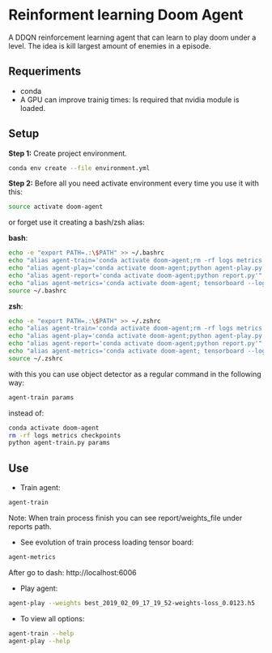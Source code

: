 #  Reinforment learning Doom Agent

A DDQN reinforcement learning agent that can learn to play doom under a level. The idea is kill largest amount of enemies in a episode.

## Requeriments

* conda
* A GPU can improve trainig times: Is required that nvidia module is loaded.

## Setup

**Step 1:** Create project environment.

```bash
conda env create --file environment.yml
```

**Step 2:** Before all you need activate environment every time you use it with this:

```bash
source activate doom-agent
```

or forget use it creating a bash/zsh alias:

**bash**:
```bash
echo -e "export PATH=.:\$PATH" >> ~/.bashrc
echo "alias agent-train='conda activate doom-agent;rm -rf logs metrics checkpoints; python agent-train.py'" >> ~/.bashrc
echo "alias agent-play='conda activate doom-agent;python agent-play.py'" >> ~/.bashrc
echo "alias agent-report='conda activate doom-agent;python report.py'" >> ~/.bashrc
echo "alias agent-metrics='conda activate doom-agent; tensorboard --logdir metrics'" >> ~/.bashrc
source ~/.bashrc
```

**zsh**:
```bash
echo -e "export PATH=.:\$PATH" >> ~/.zshrc
echo "alias agent-train='conda activate doom-agent;rm -rf logs metrics checkpoints; python agent-train.py'" >> ~/.zshrc
echo "alias agent-play='conda activate doom-agent;python agent-play.py'" >> ~/.zshrc
echo "alias agent-report='conda activate doom-agent;python report.py'" >> ~/.zshrc
echo "alias agent-metrics='conda activate doom-agent; tensorboard --logdir metrics'" >> ~/.zshrc
source ~/.zshrc
```

with this you can use object detector as a regular command in the following way:

```bash
agent-train params
```

instead of:

```bash
conda activate doom-agent
rm -rf logs metrics checkpoints
python agent-train.py params
```

## Use

* Train agent:

```bash
agent-train
```
Note: When train process finish you can see report/weights_file under reports path.

* See evolution of train process loading tensor board:
```bash
agent-metrics
```
After go to dash: http://localhost:6006

* Play agent:

```bash
agent-play --weights best_2019_02_09_17_19_52-weights-loss_0.0123.h5
```

* To view all options:

```bash
agent-train --help
agent-play --help
```
